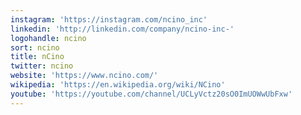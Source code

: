 ```yaml
---
instagram: 'https://instagram.com/ncino_inc'
linkedin: 'http://linkedin.com/company/ncino-inc-'
logohandle: ncino
sort: ncino
title: nCino
twitter: ncino
website: 'https://www.ncino.com/'
wikipedia: 'https://en.wikipedia.org/wiki/NCino'
youtube: 'https://youtube.com/channel/UCLyVctz20sO0ImUOWwUbFxw'
---
```


